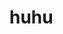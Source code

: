 # huhu
<!DOCTYPE html>
<html lang="en">
<head>
    <meta charset="UTF-8">
    <meta name="viewport" content="width=device-width, initial-scale=1.0">
    <title>nyenye</title>
</head>
<body>
    <script>
        alert('riswan cuma mau nanya boleh kan');
        var nama = prompt('kenalan dulu geh? ;"D');
        if (nama) {
        alert('halo '+nama+' :) ');
        } else {
        alert('eh');
        }
        alert('riswan mau bilang sesuatu nih ');
        switch(confirm('riswan ganteng kan ')){
        case true:
        alert('hwaaaa makasihhhh monyet');
        break;
        case false:
        alert('ganteng lah masa engga');
        alert('udah lah gajadi');
        break;
        };
        </script>
</body>
</html>
